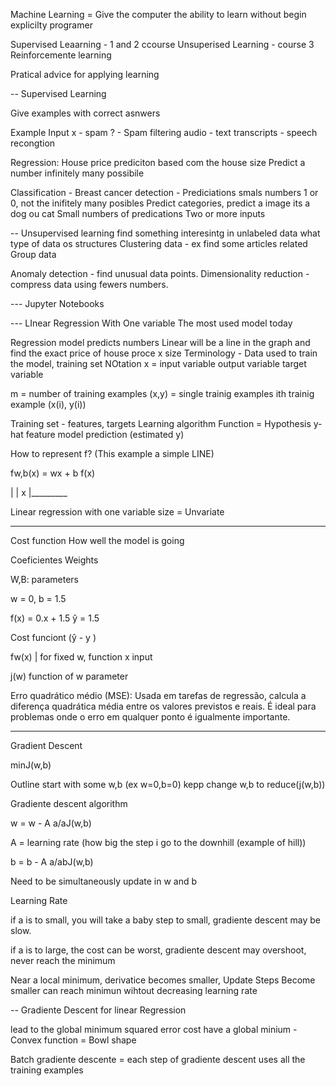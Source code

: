 Machine Learning = Give the computer the ability to learn without begin explicilty programer

Supervised Leaarning - 1 and 2 ccourse
Unsuperised Learning - course 3
Reinforcemente learning 

Pratical advice for applying learning


-- Supervised Learning

Give examples with correct asnwers

Example
Input x - spam ? - Spam filtering
audio - text transcripts - speech recongtion

Regression: House price prediciton based com the house size
Predict a number infinitely many possibile

Classification - Breast cancer detection - Prediciations smals numbers 1 or 0, not the inifitely many posibles
Predict categories, predict a image its a dog ou cat
Small numbers of predications
Two or more inputs

-- Unsupervised learning
find something interesintg in unlabeled data
what type of data os structures
Clustering data - ex find some articles related
Group data

Anomaly detection - find unusual data points.
Dimensionality reduction - compress data using fewers numbers.

--- Jupyter Notebooks


--- LInear Regression With One variable
The most used model today

Regression model predicts numbers
Linear will be a line in the graph and find the exact price of house proce x size
Terminology - 
Data used to train the model, training set
NOtation x = input variable
output variable
target variable

m = number of training examples
(x,y) = single trainig examples
ith trainig example
(x(i), y(i))

Training set - features, targets
Learning algorithm
Function = Hypothesis y-hat
feature model prediction (estimated y)

How to represent f? (This example a simple LINE)

fw,b(x) = wx + b
f(x)

|
| x
|_________

Linear regression with one variable size = Unvariate


------

Cost function
How well the model is going

Coeficientes
Weights

W,B: parameters

w = 0, b = 1.5

f(x) = 0.x + 1.5
ŷ = 1.5


Cost funciont 
(ŷ - y )

fw(x) | 
for fixed w, function x input

j(w)
function of w parameter


Erro quadrático médio (MSE): Usada em tarefas de regressão, calcula a diferença quadrática média entre os valores previstos e reais. É ideal para problemas onde o erro em qualquer ponto é igualmente importante.


-------------
Gradient Descent

minJ(w,b)

Outline start with some w,b (ex w=0,b=0)
kepp change w,b to reduce(j(w,b))

Gradiente descent algorithm

w = w - A a/aJ(w,b)

A = learning rate (how big the step i go to the downhill (example of hill))

b = b - A a/abJ(w,b)

Need to be simultaneously update in w and b

Learning Rate

if a is to small, you will take a baby step to small, gradiente descent may be slow.

if a is to large, the cost can be worst, gradiente descent may overshoot, never reach the minimum

Near a local minimum, derivatice becomes smaller, Update Steps Become smaller can reach minimun wihtout decreasing learning rate

-- Gradiente Descent for linear Regression


lead to the global minimum
squared error cost have a global minium - Convex function = Bowl shape


Batch gradiente descente = each step of gradiente descent uses all the training examples



